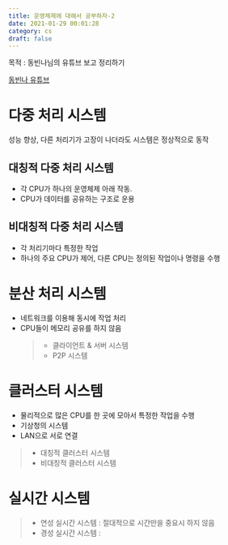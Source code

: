 ```yaml
---
title: 운영체제에 대해서 공부하자-2
date: 2021-01-29 00:01:28
category: cs
draft: false
---
```


목적 : 동빈나님의 유튜브 보고 정리하기

[동빈나 유튜브](https://www.youtube.com/watch?v=nIni5xhNpaw&list=PLRx0vPvlEmdCpDmUS-azJTey03BE76eI_&index=3)

# 다중 처리 시스템

성능 향상, 다른 처리기가 고장이 나더라도 시스템은 정상적으로 동작

## 대칭적 다중 처리 시스템

- 각 CPU가 하나의 운영체제 아래 작동.
- CPU가 데이터를 공유하는 구조로 운용

## 비대칭적 다중 처리 시스템

- 각 처리기마다 특정한 작업
- 하나의 주요 CPU가 제어, 다른 CPU는 정의된 작업이나 명령을 수행

# 분산 처리 시스템

- 네트워크를 이용해 동시에 작업 처리
- CPU들이 메모리 공유를 하지 않음
  > - 클라이언트 & 서버 시스템
  > - P2P 시스템

# 클러스터 시스템

- 물리적으로 많은 CPU를 한 곳에 모아서 특정한 작업을 수행
- 기상청의 시스템
- LAN으로 서로 연결

> - 대칭적 클러스터 시스템
> - 비대칭적 클러스터 시스템

# 실시간 시스템

> - 연성 실시간 시스템 : 절대적으로 시간만을 중요시 하지 않음
> - 경성 실시간 시스템 :
